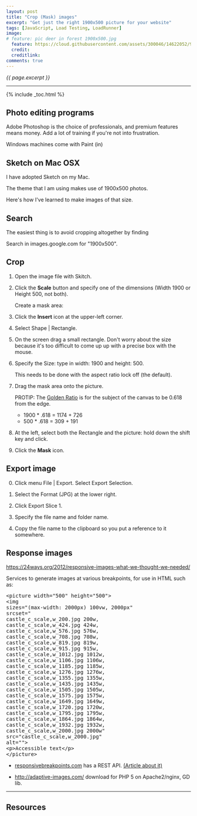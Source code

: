 ```yaml
---
layout: post
title: "Crop (Mask) images"
excerpt: "Get just the right 1900x500 picture for your website"
tags: [JavaScript, Load Testing, LoadRunner]
image:
# feature: pic deer in forest 1900x500.jpg
  feature: https://cloud.githubusercontent.com/assets/300046/14622052/95b08428-0584-11e6-9679-28430c295cf3.jpg
  credit: 
  creditlink: 
comments: true
---
```

<i>{{ page.excerpt }}</i>
<hr />

{% include _toc.html %}

## Photo editing programs #

Adobe Photoshop 
is the choice of professionals, and premium features means money.
Add a lot of training if you're not into frustration.

Windows machines come with Paint (in)


## Sketch on Mac OSX

I have adopted Sketch on my Mac.

The theme that I am using makes use of 1900x500 photos.

Here's how I've learned to make images of that size.

## Search

The easiest thing is to avoid cropping altogether by finding

Search in images.google.com for "1900x500".

## Crop

<amp-youtube data-videoid="MqXRVzGyvWU" layout="responsive" width="480" height="270"></amp-youtube>

1. Open the image file with Skitch.

0. Click the **Scale** button and specify one of the dimensions (Width 1900 or Height 500, not both).

   Create a mask area:

0. Click the **Insert** icon at the upper-left corner.

0. Select Shape | Rectangle.

0. On the screen drag a small rectangle. Don't worry about the size because it's too difficult to come up
   up with a precise box with the mouse.

0. Specify the Size: type in width: 1900 and height: 500.

   This needs to be done with the aspect ratio lock off (the default).

0. Drag the mask area onto the picture.

   PROTIP: The <a target="_blank" href="https://en.wikipedia.org/wiki/Golden_ratio">
   Golden Ratio</a> is for the subject of the canvas to be 0.618 from the edge.

   * 1900 * .618 = 1174 + 726
   * 500 * .618 = 309 + 191

0. At the left, select both the Rectangle and the picture: hold down the shift key and click.

0. Click the **Mask** icon.

## Export image #

0. Click menu File \| Export. Select Export Selection.

0. Select the Format (JPG) at the lower right.

0. Click Export Slice 1.

0. Specify the file name and folder name.

0. Copy the file name to the clipboard so you put a reference to it somewhere.

## Response images #

https://24ways.org/2012/responsive-images-what-we-thought-we-needed/

Services to generate images at various breakpoints, for use in HTML such as:

<pre>
&LT;picture width="500" height="500">
&LT;img 
sizes="(max-width: 2000px) 100vw, 2000px"
srcset="
castle_c_scale,w_200.jpg 200w,
castle_c_scale,w_424.jpg 424w,
castle_c_scale,w_576.jpg 576w,
castle_c_scale,w_708.jpg 708w,
castle_c_scale,w_819.jpg 819w,
castle_c_scale,w_915.jpg 915w,
castle_c_scale,w_1012.jpg 1012w,
castle_c_scale,w_1106.jpg 1106w,
castle_c_scale,w_1185.jpg 1185w,
castle_c_scale,w_1276.jpg 1276w,
castle_c_scale,w_1355.jpg 1355w,
castle_c_scale,w_1435.jpg 1435w,
castle_c_scale,w_1505.jpg 1505w,
castle_c_scale,w_1575.jpg 1575w,
castle_c_scale,w_1649.jpg 1649w,
castle_c_scale,w_1720.jpg 1720w,
castle_c_scale,w_1795.jpg 1795w,
castle_c_scale,w_1864.jpg 1864w,
castle_c_scale,w_1932.jpg 1932w,
castle_c_scale,w_2000.jpg 2000w"
src="castle_c_scale,w_2000.jpg"
alt="">
&LT;p>Accessible text&LT;/p>
&LT;/picture>
</pre>

* <a target="_blank" href="http://www.responsivebreakpoints.com/">
  responsivebreakpoints.com</a>
  has a REST API.
  <a target="_blank" href="https://www.smashingmagazine.com/2016/01/responsive-image-breakpoints-generation/">
  (Article about it)</a>
   <amp-img width="500" height="463" alt="scr responsive-breakpoints-settings-opt-preview 500x463" src="https://cloud.githubusercontent.com/assets/300046/15913058/2c8e374a-2d95-11e6-9596-001bbf1daede.png"></amp-img>

* http://adaptive-images.com/
   download for PHP 5 on Apache2/nginx, GD lib.

<hr />

## Resources

